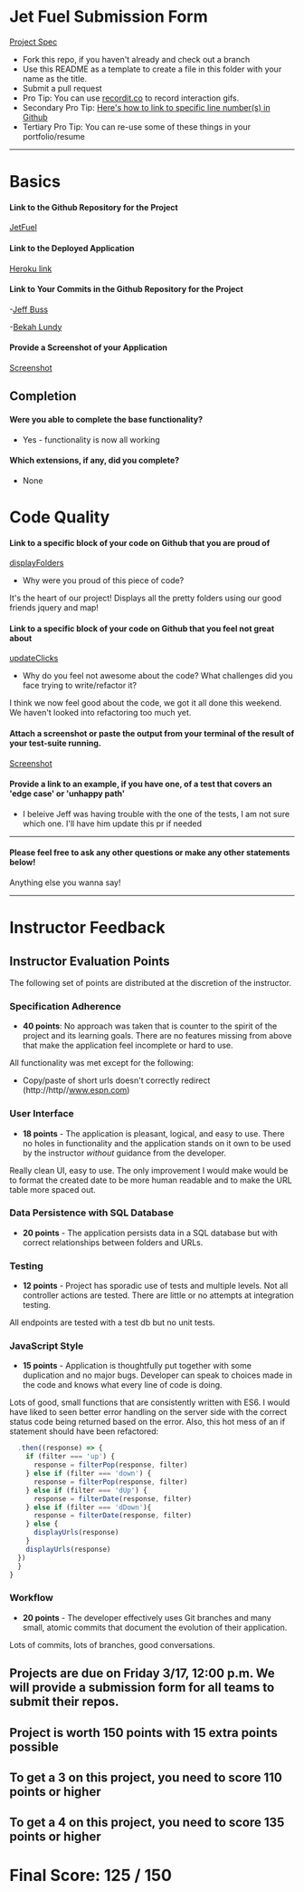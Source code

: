# Jet Fuel Submission Form

[Project Spec](http://frontend.turing.io/projects/jet-fuel.html)

* Fork this repo, if you haven't already and check out a branch
* Use this README as a template to create a file in this folder with your name as the title.
* Submit a pull request
* Pro Tip: You can use [recordit.co](http://recordit.co/) to record interaction gifs.
* Secondary Pro Tip: [Here's how to link to specific line number(s) in Github](http://stackoverflow.com/questions/23821235/how-to-link-to-specific-line-number-on-github)
* Tertiary Pro Tip: You can re-use some of these things in your portfolio/resume

------

# Basics

#### Link to the Github Repository for the Project
[JetFuel](https://github.com/turingschool/front-end-submissions-public/tree/master/1610/mod-4/jet-fuel)

#### Link to the Deployed Application
[Heroku link](https://jetfuel-mod4.herokuapp.com/)

#### Link to Your Commits in the Github Repository for the Project

-[Jeff Buss](https://github.com/JeffBuss/jet-fuel/commits?author=JeffBuss)

-[Bekah Lundy](https://github.com/JeffBuss/jet-fuel/commits?author=bekahlundy)

#### Provide a Screenshot of your Application

[Screenshot](https://gyazo.com/32f393c9c2ed6f67a076382a5e85dcb8)

## Completion

#### Were you able to complete the base functionality?
* Yes - functionality is now all working

#### Which extensions, if any, did you complete?

* None

# Code Quality

#### Link to a specific block of your code on Github that you are proud of
[displayFolders](https://github.com/JeffBuss/jet-fuel/blob/master/public/app/app.js#L69)

* Why were you proud of this piece of code?

It's the heart of our project! Displays all the pretty folders using our good friends jquery and map!

#### Link to a specific block of your code on Github that you feel not great about
[updateClicks](https://github.com/JeffBuss/jet-fuel/blob/master/public/app/app.js#L116)

* Why do you feel not awesome about the code? What challenges did you face trying to write/refactor it?

I think we now feel good about the code, we got it all done this weekend. We haven't looked into refactoring too much yet.

#### Attach a screenshot or paste the output from your terminal of the result of your test-suite running.

[Screenshot](https://gyazo.com/6c6784e3de3e9f063f26330c39f67869)

#### Provide a link to an example, if you have one, of a test that covers an 'edge case' or 'unhappy path'

* I beleive Jeff was having trouble with the one of the tests, I am not sure which one. I'll have him update this pr if needed

-----

#### Please feel free to ask any other questions or make any other statements below!

Anything else you wanna say!

-----

# Instructor Feedback

## Instructor Evaluation Points

The following set of points are distributed at the discretion of the instructor.

### Specification Adherence

* **40 points**: No approach was taken that is counter to the spirit of the project and its learning goals. There are no features missing from above that make the application feel incomplete or hard to use.

All functionality was met except for the following:
* Copy/paste of short urls doesn't correctly redirect (http://http//www.espn.com)


### User Interface

* **18 points** - The application is pleasant, logical, and easy to use. There no holes in functionality and the application stands on it own to be used by the instructor _without_ guidance from the developer.

Really clean UI, easy to use. The only improvement I would make would be to format the created date to be more human readable and to make the URL table more spaced out. 

### Data Persistence with SQL Database

* **20 points** - The application persists data in a SQL database but with correct relationships between folders and URLs.

### Testing

* **12 points** - Project has sporadic use of tests and multiple levels. Not all controller actions are tested. There are little or no attempts at integration testing.

All endpoints are tested with a test db but no unit tests.

### JavaScript Style

* **15 points** - Application is thoughtfully put together with some duplication and no major bugs. Developer can speak to choices made in the code and knows what every line of code is doing.

Lots of good, small functions that are consistently written with ES6. I would have liked to seen better error handling on the server side with the correct status code being returned based on the error. Also, this hot mess of an if statement should have been refactored:

```js
  .then((response) => {
    if (filter === 'up') {
      response = filterPop(response, filter)
    } else if (filter === 'down') {
      response = filterPop(response, filter)
    } else if (filter === 'dUp') {
      response = filterDate(response, filter)
    } else if (filter === 'dDown'){
      response = filterDate(response, filter)
    } else {
      displayUrls(response)
    }
    displayUrls(response)
  })
  }
}
```

### Workflow

* **20 points** - The developer effectively uses Git branches and many small, atomic commits that document the evolution of their application.

Lots of commits, lots of branches, good conversations.

## Projects are due on Friday 3/17, 12:00 p.m. We will provide a submission form for all teams to submit their repos.

## Project is worth 150 points with 15 extra points possible

## To get a 3 on this project, you need to score 110 points or higher

## To get a 4 on this project, you need to score 135 points or higher

# Final Score: 125 / 150
